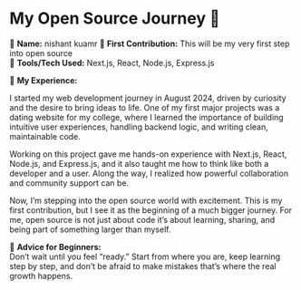 # My Open Source Journey 🚀

👤 **Name:** nishant kuamr
📅 **First Contribution:** This will be my very first step into open source  
🔧 **Tools/Tech Used:** Next.js, React, Node.js, Express.js

🌟 **My Experience:**

I started my web development journey in August 2024, driven by curiosity and the desire to bring ideas to life. One of my first major projects was a dating website for my college, where I learned the importance of building intuitive user experiences, handling backend logic, and writing clean, maintainable code.  

Working on this project gave me hands-on experience with Next.js, React, Node.js, and Express.js, and it also taught me how to think like both a developer and a user. Along the way, I realized how powerful collaboration and community support can be.  

Now, I’m stepping into the open source world with excitement. This is my first contribution, but I see it as the beginning of a much bigger journey. For me, open source is not just about code it’s about learning, sharing, and being part of something larger than myself.  

📌 **Advice for Beginners:**  
Don’t wait until you feel “ready.” Start from where you are, keep learning step by step, and don’t be afraid to make mistakes that’s where the real growth happens. 
